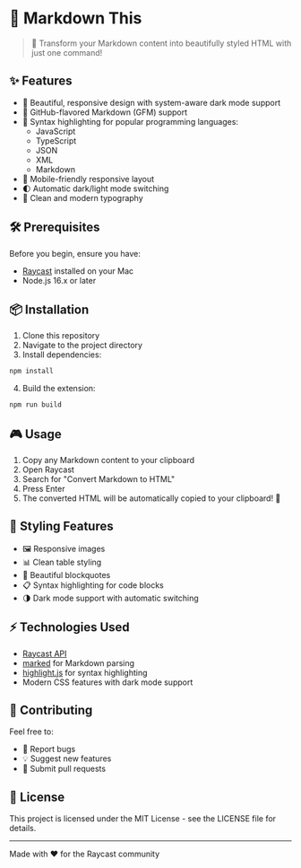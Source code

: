 # 📝 Markdown This

> 🚀 Transform your Markdown content into beautifully styled HTML with just one command!

## ✨ Features

- 🎨 Beautiful, responsive design with system-aware dark mode support
- 💅 GitHub-flavored Markdown (GFM) support
- 🌈 Syntax highlighting for popular programming languages:
  - JavaScript
  - TypeScript
  - JSON
  - XML
  - Markdown
- 📱 Mobile-friendly responsive layout
- 🌓 Automatic dark/light mode switching
- 🎯 Clean and modern typography

## 🛠 Prerequisites

Before you begin, ensure you have:
- [Raycast](https://raycast.com/) installed on your Mac
- Node.js 16.x or later

## 📦 Installation

1. Clone this repository
2. Navigate to the project directory
3. Install dependencies:
```bash
npm install
```
4. Build the extension:
```bash
npm run build
```

## 🎮 Usage

1. Copy any Markdown content to your clipboard
2. Open Raycast
3. Search for "Convert Markdown to HTML"
4. Press Enter
5. The converted HTML will be automatically copied to your clipboard! 🎉

## 🎨 Styling Features

- 🖼 Responsive images
- 📊 Clean table styling
- 💭 Beautiful blockquotes
- 📋 Syntax highlighting for code blocks
- 🌗 Dark mode support with automatic switching

## ⚡️ Technologies Used

- [Raycast API](https://developers.raycast.com/)
- [marked](https://marked.js.org/) for Markdown parsing
- [highlight.js](https://highlightjs.org/) for syntax highlighting
- Modern CSS features with dark mode support

## 🤝 Contributing

Feel free to:
- 🐛 Report bugs
- 💡 Suggest new features
- 🔧 Submit pull requests

## 📄 License

This project is licensed under the MIT License - see the LICENSE file for details.

---

Made with ❤️ for the Raycast community